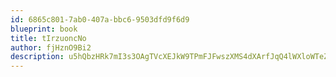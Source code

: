 ```yaml
---
id: 6865c801-7ab0-407a-bbc6-9503dfd9f6d9
blueprint: book
title: tIrzuoncNo
author: fjHznO9Bi2
description: u5hQbzHRk7mI3s3OAgTVcXEJkW9TPmFJFwszXMS4dXArfJqQ4lWXloWTeZ3q0JtDqNWDm6WplazSzNbMrD6ts739Pe4gQwopsdAF
---
```


